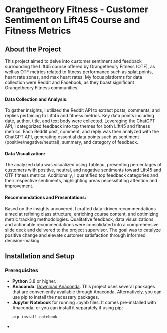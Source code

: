 # Orangetheory Fitness - Customer Sentiment on Lift45 Course and Fitness Metrics

## About the Project
This project aimed to delve into customer sentiment and feedback surrounding the Lift45 course offered by Orangetheory Fitness (OTF), as well as OTF metrics related to fitness performance such as splat points, heart rate zones, and max heart rates. My focus platforms for data collection were Reddit and Facebook, as they boast significant Orangetheory Fitness communities.

#### Data Collection and Analysis:
To gather insights, I utilized the Reddit API to extract posts, comments, and replies pertaining to Lift45 and fitness metrics. Key data points including date, author, title, and text body were collected. Leveraging the ChatGPT API, I categorized feedback into top themes for both Lift45 and fitness metrics. Each Reddit post, comment, and reply was then analyzed with the ChatGPT API, generating essential data points such as sentiment (positive/negative/neutral), summary, and category of feedback.

#### Data Visualization:
The analyzed data was visualized using Tableau, presenting percentages of customers with positive, neutral, and negative sentiments toward Lift45 and OTF fitness metrics. Additionally, I quantified top feedback categories and their respective sentiments, highlighting areas necessitating attention and improvement.

#### Recommendations and Presentations:
Based on the insights uncovered, I crafted data-driven recommendations aimed at refining class structure, enriching course content, and optimizing metric tracking methodologies. Qualitative feedback, data visualizations, and actionable recommendations were consolidated into a comprehensive slide deck and delivered to the project supervisor. The goal was to catalyze positive change and elevate customer satisfaction through informed decision-making.

## Installation and Setup
### Prerequisites
* **Python** 3.8 or higher.
* **Anaconda**. [Download Anaconda](https://www.anaconda.com/download). This project uses several packages that are conveniently available through Anaconda. Alternatively, you can use pip to install the necessary packages.
* **Jupyter Notebook** for running .ipynb files. It comes pre-installed with Anaconda, or you can install it separately if using pip:
  ```bash
  pip install notebook
  ```
* 
